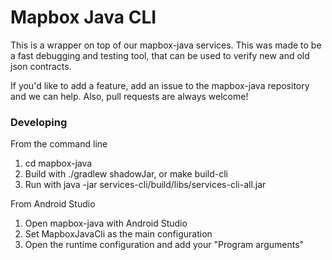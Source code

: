 # Mapbox Java CLI

This is a wrapper on top of our mapbox-java services. This was made to be a fast
debugging and testing tool, that can be used to verify new and old json contracts.

If you'd like to add a feature, add an issue to the mapbox-java repository
and we can help. Also, pull requests are always welcome!

### Developing

From the command line
1. cd mapbox-java
1. Build with ./gradlew shadowJar, or make build-cli
1. Run with java -jar services-cli/build/libs/services-cli-all.jar

From Android Studio
1. Open mapbox-java with Android Studio
1. Set MapboxJavaCli as the main configuration
1. Open the runtime configuration and add your "Program arguments"
